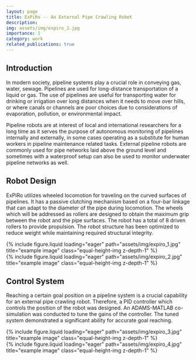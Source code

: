 ```yaml
---
layout: page
title: ExPiRo -- An External Pipe Crawling Robot
description: 
img: assets/img/expiro_2.jpg
importance: 1
category: work
related_publications: true
---
```



<style>
.equal-height-img {
  height: 220px;               /* uniform visual height */
  width: 100%;
  object-fit: contain;         /* keep full image visible, no cropping */
  background-color: #fafafa;   /* light neutral background for padding */
  border-radius: 8px;          /* consistent rounded corners */
  box-shadow: 0 2px 6px rgba(0,0,0,0.1); /* soft shadow */
  padding: 4px;                /* optional small inner padding */
}
</style>

<h2>Introduction</h2>

In modern society, pipeline systems play a crucial role in conveying gas, water, sewage. Pipelines are used for long-distance transportation of a liquid or gas. The use of pipelines are useful for transporting water for drinking or irrigation over long distances when it needs to move over hills, or where canals or channels are poor choices due to considerations of evaporation, pollution, or environmental impact.

Pipeline robots are at interest of local and international researchers for a long time as it serves the purpose of autonomous monitoring of pipelines internally and externally, in some cases operating as a substitute for human workers in pipeline maintenance related tasks. External pipeline robots are commonly used for pipe networks laid above the ground level and sometimes with a waterproof setup can also be used to monitor underwater pipeline networks as well.

<h2>Robot Design</h2>

ExPiRo utilizes wheeled locomotion for traveling on the curved surfaces of pipelines. It has a passive clutching mechanism based on a four-bar linkage that can adapt to the diameter of the pipe during locomotion. The wheels which will be addressed as rollers are designed to obtain the maximum grip between the robot and the pipe surfaces. The robot has a total of 8 driven rollers to provide propulsion. The robot structure has been optimized to reduce weight while maintaining required structural integrity.

<div class="row">
    <div class="col-sm mt-3 mt-md-0">
        {% include figure.liquid loading="eager" path="assets/img/expiro_1.jpg" title="example image" class="equal-height-img z-depth-1" %}
    </div>
    <div class="col-sm mt-3 mt-md-0">
        {% include figure.liquid loading="eager" path="assets/img/expiro_2.jpg" title="example image" class="equal-height-img z-depth-1" %}
    </div>
</div>

<h2>Control System</h2>

Reaching a certain goal position on a pipeline system is a crucial capability for an external pipe crawling robot. Therefore, a PID controller which controls the position of the robot was designed. An ADAMS-MATLAB co-simulation was conducted to tune the gains of the controller. The tuned system demonstrated a significant ability for accurate goal reaching.

<div class="row">
    <div class="col-sm-4 mt-3 mt-md-0">
        {% include figure.liquid loading="eager" path="assets/img/expiro_3.jpg" title="example image" class="equal-height-img z-depth-1" %}
    </div>
    <div class="col-sm-8 mt-3 mt-md-0">
        {% include figure.liquid loading="eager" path="assets/img/expiro_4.jpg" title="example image" class="equal-height-img z-depth-1" %}
    </div>
</div>
